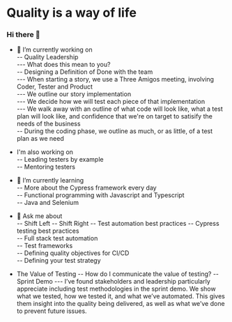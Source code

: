 # Quality is a way of life
### Hi there 👋
- 🔭 I’m currently working on  
-- Quality Leadership  
--- What does this mean to you?  
-- Designing a Definition of Done with the team  
--- When starting a story, we use a Three Amigos meeting, involving Coder, Tester and Product  
--- We outline our story implementation  
--- We decide how we will test each piece of that implementation  
--- We walk away with an outline of what code will look like, what a test plan will look like, and confidence that we're on target to satisify the needs of the business  
-- During the coding phase, we outline as much, or as little, of a test plan as we need  

- I'm also working on  
-- Leading testers by example  
-- Mentoring testers  
- 🌱 I’m currently learning  
-- More about the Cypress framework every day  
-- Functional programming with Javascript and Typescript  
-- Java and Selenium  
- 💬 Ask me about  
-- Shift Left
-- Shift Right
-- Test automation best practices
-- Cypress testing best practices  
-- Full stack test automation  
-- Test frameworks  
-- Defining quality objectives for CI/CD  
-- Defining your test strategy  


- The Value of Testing
-- How do I communicate the value of testing?
-- Sprint Demo 
--- I’ve found stakeholders and leadership particularly appreciate including test methodologies in the sprint demo. We show what we tested, how we tested it, and what we’ve automated. This gives them insight into the quality being delivered, as well as what we’ve done to prevent future issues. 
<!-- Some objectives I might set, if i join your team:  
- 45 Days  
-- Searching for two Senior QA Engineer candidates  
Review current quality processes and identify opportunities/gaps
Join current code review process
Partner with engineering to create DoD (Definition of Done) which meets Quality objectives

90 Days
Fill the two open QA Engineer positions, objectives for onboarding defined
Partner with Engineering to ensure RACI for the organization includes Quality Engineers
Partner with DevOps to define CI/CD process
   - Clearly defined test environments (orcontainers) with Quality objectives for each
   - Define goals for time from code completion to production


360 Days
Partner with DevOps and Engineering to Implement CI/CD 

**JimHinson/JimHinson** is a ✨ _special_ ✨ repository because its `README.md` (this file) appears on your GitHub profile.

Here are some ideas to get you started:

- 🤔 I’m looking for help with ...
- 📫 How to reach me: ...
- 😄 Pronouns: ...
- ⚡ Fun fact: ...
-->
